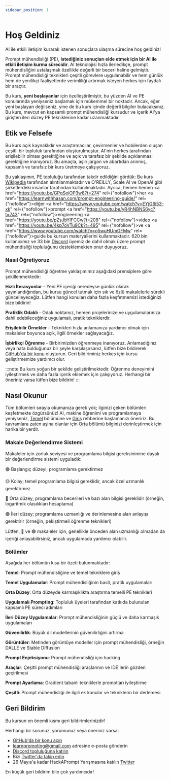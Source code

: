 ```yaml
---
sidebar_position: 1
---
```


# Hoş Geldiniz

AI ile etkili iletişim kurarak istenen sonuçlara ulaşma sürecine hoş geldiniz! 

Prompt mühendisliği (PE), **istediğiniz sonuçları elde etmek için bir AI ile etkili iletişim kurma sürecidir**. AI teknolojisi hızla ilerledikçe, prompt mühendisliğini ustalaşmak özellikle değerli bir beceri haline gelmiştir. Prompt mühendisliği teknikleri çeşitli görevlere uygulanabilir ve hem günlük hem de yenilikçi faaliyetlerde verimliliği artırmak isteyen herkes için faydalı bir araçtır.

Bu kurs, **yeni başlayanlar** için özelleştirilmiştir, bu yüzden AI ve PE konularında yeniyseniz başlamak için mükemmel bir noktadır. Ancak, eğer yeni başlayan değilseniz, yine de bu kurs içinde değerli bilgiler bulacaksınız. Bu kurs, mevcut en kapsamlı prompt mühendisliği kursudur ve içerik AI'ya girişten ileri düzey PE tekniklerine kadar uzanmaktadır.

## Etik ve Felsefe

Bu kurs açık kaynaklıdır ve araştırmacılar, çevirmenler ve hobilerden oluşan çeşitli bir topluluk tarafından oluşturulmuştur. AI'nin herkes tarafından erişilebilir olması gerektiğine ve açık ve tarafsız bir şekilde açıklanması gerektiğine inanıyoruz. Bu amaçla, aşırı jargon ve abartıdan arınmış, kapsamlı ve tarafsız bir kurs üretmeye çalışıyoruz.

Bu yaklaşımın, PE topluluğu tarafından takdir edildiğini gördük: Bu kurs [Wikipedia](https://en.wikipedia.org/wiki/Prompt_engineering#cite_ref-15) tarafından alıntılanmaktadır ve O'REILLY, Scale AI ve OpenAI gibi şirketlerdeki insanlar tarafından kullanılmaktadır. Ayrıca, hemen hemen <a href="https://youtu.be/GPqSoiOP3w8?t=274" rel={"nofollow"}>her </a><a href="https://learnwithhasan.com/prompt-engineering-guide/" rel={"nofollow"}>diğer </a><a href="https://www.youtube.com/watch?v=EYjG6i53-xk" rel={"nofollow"}>prompt </a><a href="https://youtu.be/yR4hNBNS6yc?t=743" rel={"nofollow"}>engineering </a><a href="https://youtu.be/pZsJbYIFCCw?t=208" rel={"nofollow"}>video </a><a href="https://youtu.be/4kp7oVTu9Ck?t=495" rel={"nofollow"}>ve </a><a href="https://www.youtube.com/watch?v=q5wuHUmGFMw" rel={"nofollow"}>guide </a>bu kursun materyallerini kullanmaktadır. 620 bin kullanıcımız ve 33 bin [Discord](https://discord.gg/learn-prompting) üyemiz de dahil olmak üzere prompt mühendisliği topluluğunu desteklemekten onur duyuyoruz.

### Nasıl Öğretiyoruz

Prompt mühendisliği öğretme yaklaşımımız aşağıdaki prensiplere göre şekillenmektedir:

**Hızlı İterasyonlar** - Yeni PE içeriği neredeyse günlük olarak yayınlandığından, bu kursu güncel tutmak için sık ve özlü makalelerle sürekli güncelleyeceğiz. Lütfen hangi konuları daha fazla keşfetmemizi istediğinizi bize bildirin!

**Pratiklik Odaklı** - Odak noktamız, hemen projelerinize ve uygulamalarınıza dahil edebileceğiniz uygulamalı, pratik tekniklerdir.

**Erişilebilir Örnekler** - Teknikleri hızla anlamanıza yardımcı olmak için makaleler boyunca açık, ilgili örnekler sağlayacağız.

**İşbirlikçi Öğrenme** - Birbirimizden öğrenmeye inanıyoruz. Anlamadığınız veya hata bulduğunuz bir şeyle karşılaşırsanız, lütfen bize bildirerek [GitHub'da bir konu](https://github.com/trigaten/Learn_Prompting/issues/new/choose) oluşturun. Geri bildiriminiz herkes için kursu geliştirmemize yardımcı olur.

:::note
Bu kurs yoğun bir şekilde geliştirilmektedir. Öğrenme deneyimini iyileştirmek ve daha fazla içerik eklemek için çalışıyoruz. Herhangi bir öneriniz varsa lütfen bize bildirin!
:::

## Nasıl Okunur

Tüm bölümleri sırayla okumanıza gerek yok; ilginizi çeken bölümleri keşfetmekte özgürsünüz! AI, makine öğrenimi ve programlamaya yeniyseniz, [Temel](https://learnprompting.org/docs/category/-basics) bölümüne ve [Giriş](https://learnprompting.org/docs/basics/intro) rehberine başlamanızı öneririz. Bu kavramlara zaten aşina olanlar için [Orta](https://learnprompting.org/docs/category/%EF%B8%8F-intermediate) bölümü bilginizi derinleştirmek için harika bir yerdir.

### Makale Değerlendirme Sistemi

Makaleler için zorluk seviyesi ve programlama bilgisi gereksinimine dayalı bir değerlendirme sistemi uyguladık:

🟢 Başlangıç düzeyi; programlama gerektirmez

🟡 Kolay; temel programlama bilgisi gereklidir, ancak özel uzmanlık gerektirmez

🔴 Orta düzey; programlama becerileri ve bazı alan bilgisi gereklidir (örneğin, logaritmik olasılıkları hesaplama)

🟣 İleri düzey; programlama uzmanlığı ve derinlemesine alan anlayışı gerektirir (örneğin, pekiştirmeli öğrenme teknikleri)

Lütfen, 🔴 ve 🟣 makaleler için, genellikle önceden alan uzmanlığı olmadan da içeriği anlayabilirsiniz, ancak uygulamada yardımcı olabilir.

### Bölümler

Aşağıda her bölümün kısa bir özeti bulunmaktadır:

**Temel**: Prompt mühendisliğine ve temel tekniklere giriş

**Temel Uygulamalar**: Prompt mühendisliğinin basit, pratik uygulamaları

**Orta Düzey**: Orta düzeyde karmaşıklıkta araştırma temelli PE teknikleri

**Uygulamalı Prompting**: Topluluk üyeleri tarafından katkıda bulunulan kapsamlı PE süreci adımları

**İleri Düzey Uygulamalar**: Prompt mühendisliğinin güçlü ve daha karmaşık uygulamaları

**Güvenilirlik**: Büyük dil modellerinin güvenilirliğini artırma

**Görüntüler**: Metinden görüntüye modeller için prompt mühendisliği, örneğin DALLE ve Stable Diffusion

**Prompt Enjeksiyonu**: Prompt mühendisliği için hacking

**Araçlar**: Çeşitli prompt mühendisliği araçlarının ve IDE'lerin gözden geçirilmesi

**Prompt Ayarlama**: Gradient tabanlı tekniklerle promptları iyileştirme

**Çeşitli**: Prompt mühendisliği ile ilgili ek konular ve tekniklerin bir derlemesi

## Geri Bildirim

Bu kursun en önemli kısmı geri bildirimlerinizdir!

Herhangi bir sorunuz, yorumunuz veya öneriniz varsa:

- [GitHub'da bir konu açın](https://github.com/trigaten/Learn_Prompting/issues/new/choose)
- [learnprompting@gmail.com](mailto:learnprompting@gmail.com) adresine e-posta gönderin
- [Discord topluluğuna katılın](https://learnprompting.org/discord)
- Bizi [Twitter'da takip edin](https://twitter.com/learnprompting)
- 26 Mayıs'a kadar HackAPrompt Yarışmasına katılın [Twitter](https://www.aicrowd.com/challenges/hackaprompt-2023)

En küçük geri bildirim bile çok yardımcıdır!
